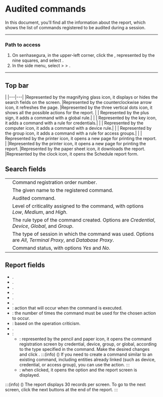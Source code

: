 # Audited commands 

In this document, you’ll find all the information about the  report, which shows the list of commands registered to be audited during a session.

---
### Path to access

1. On senhasegura, in the upper-left corner, click the , represented by the nine squares, and select .
2. In the side menu, select  >  > .

---

## Top bar
|
|---|---|
|Represented by the magnifying glass icon, it displays or hides the search fields on the screen.
|Represented by the counterclockwise arrow icon, it refreshes the page.
|Represented by the three vertical dots icon, it shows all the possible actions for the report.
| | Represented by the plus sign, it adds a command with a global rule.|
|  | Represented by the key icon, it adds a command with a rule for credentials.|
|   | Represented by the computer icon, it adds a command with a device rule.|
| | Represented by the group icon, it adds a command with a rule for access groups.|
| | Represented by the printer icon, it opens a new page for printing the report. |
|Represented by the printer icon, it opens a new page for printing the report.
|Represented by the paper sheet icon, it downloads the report.
|Represented by the clock icon, it opens the Schedule report form.


## Search fields

| | |
| ------------- | ---------------------- |
| | Command registration order number.|
| | The given name to the registered command.|
| | Audited command.|
| | Level of criticality assigned to the command, with options *Low*, *Medium*, and *High*. |
| | The rule type of the command created. Options are *Credential*, *Device*, *Global*, and *Group*.|
|   | The type of session in which the command was used. Options are *All*, *Terminal Proxy*, and *Database Proxy*. |
| | Command status, with options *Yes* and *No*.|


## Report fields

* .
* .
* .
* .
* .
* .
* : action that will occur when the command is executed.
* : the number of times the command must be used for the chosen action to occur.
* : based on the operation criticism.
* .
* :
    * : represented by the pencil and paper icon, it opens the command registration screen by credential, device, group, or global, according to the type specified in the command. Make the desired changes and click .
        :::(info) ()
        If you need to create a command similar to an existing command, including entities already linked (such as device, credential, or access group), you can use the  action.
        :::
    * : when clicked, it opens the  option and the report screen  is displayed.

:::(info) ()
The report displays 30 records per screen. To go to the next screen, click the next buttons at the end of the report.
:::